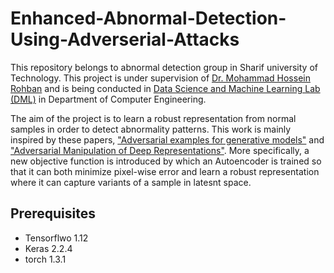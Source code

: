 # Enhanced-Abnormal-Detection-Using-Adverserial-Attacks
This repository belongs to abnormal detection group in Sharif university of Technology. This project is under supervision of [Dr. Mohammad Hossein Rohban](https://scholar.google.com/citations?user=pRyJ6FkAAAAJ&hl=en) and is being conducted in [Data Science and Machine Learning Lab (DML)](http://dml.ir/) in Department of Computer Engineering.

The aim of the project is to learn a robust representation from normal samples in order to detect abnormality patterns. This work is mainly inspired by these papers, ["Adversarial examples for generative models"](https://arxiv.org/pdf/1702.06832.pdf) and ["Adversarial Manipulation of Deep Representations"](https://arxiv.org/pdf/1511.05122.pdf). More specifically, a new objective function is introduced by which an Autoencoder is trained so that it can both minimize pixel-wise error and learn a robust representation where it can capture variants of a sample in latesnt space.

## Prerequisites

* Tensorflwo 1.12
* Keras 2.2.4
* torch 1.3.1

